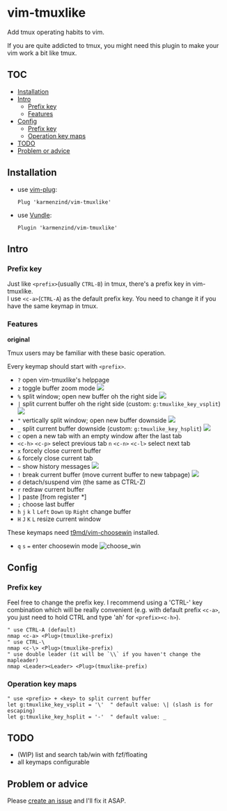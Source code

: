 # vim-tmuxlike

Add tmux operating habits to vim.

If you are quite addicted to tmux, you might need this plugin to make your vim work a bit like tmux.

## TOC

<!-- vim-markdown-toc GFM -->

* [Installation](#installation)
* [Intro](#intro)
    * [Prefix key](#prefix-key)
    * [Features](#features)
* [Config](#config)
    * [Prefix key](#prefix-key-1)
    * [Operation key maps](#operation-key-maps)
* [TODO](#todo)
* [Problem or advice](#problem-or-advice)

<!-- vim-markdown-toc -->

## Installation

- use [vim-plug](https://github.com/junegunn/vim-plug):
    ```
    Plug 'karmenzind/vim-tmuxlike'
    ```
- use [Vundle](https://github.com/VundleVim/Vundle.vim):
    ```
    Plugin 'karmenzind/vim-tmuxlike'
    ```

## Intro

### Prefix key

Just like `<prefix>`(usually `CTRL-B`) in tmux, there's a prefix key in vim-tmuxlike.<br>
I use `<c-a>`(`CTRL-A`) as the default prefix key. You need to change it if you have the same keymap in tmux.

### Features

**original**

Tmux users may be familiar with these basic operation.

Every keymap should start with `<prefix>`.

-   `?`   open vim-tmuxlike's helppage
-   `z`   toggle buffer zoom mode
    ![](https://raw.githubusercontent.com/Karmenzind/i/master/vim-tmuxlike/toggle_zoom.gif)
-   `%`   split window; open new buffer oh the right side
    ![](https://raw.githubusercontent.com/Karmenzind/i/master/vim-tmuxlike/vsplit_new.gif)
-   `|`   split current buffer oh the right side (custom: `g:tmuxlike_key_vsplit`)
    ![](https://raw.githubusercontent.com/Karmenzind/i/master/vim-tmuxlike/vsplit_cur.gif)
-   `"`   vertically split window; open new buffer downside
    ![](https://raw.githubusercontent.com/Karmenzind/i/master/vim-tmuxlike/split_new.gif)
-   `_`   split current buffer downside (custom: `g:tmuxlike_key_hsplit`)
    ![](https://raw.githubusercontent.com/Karmenzind/i/master/vim-tmuxlike/split_cur.gif)
-   `c`   open a new tab with an empty window after the last tab
-   `<c-h>` `<c-p>`  select previous tab
    `n` `<c-n>` `<c-l>`  select next tab
-   `x`   forcely close current buffer
-   `&`   forcely close current tab
-   `~`   show history messages
    ![](https://raw.githubusercontent.com/Karmenzind/i/master/vim-tmuxlike/hist_msg.gif)
-   `!`   break current buffer (move current buffer to new tabpage)
    ![](https://raw.githubusercontent.com/Karmenzind/i/master/vim-tmuxlike/break_cur.gif)
-   `d`   detach/suspend vim (the same as CTRL-Z)
-   `r`   redraw current buffer
-   `]`   paste [from register *]
-   `;`   choose last buffer
-   `h` `j` `k` `l` `Left` `Down` `Up` `Right`  change buffer
-   `H` `J` `K` `L`  resize current window

These keymaps need [t9md/vim-choosewin](https://github.com/t9md/vim-choosewin) installed.
-   `q` `s` `=`  enter choosewin mode
    ![choose_win](https://raw.githubusercontent.com/Karmenzind/i/master/vim-tmuxlike/choose_win.gif)

## Config

### Prefix key

Feel free to change the prefix key.
I recommend using a 'CTRL-' key combination which will be really convenient (e.g. with default prefix `<c-a>`, you just need to hold CTRL and type 'ah' for `<prefix><c-h>`).

```vim
" use CTRL-A (default)
nmap <c-a> <Plug>(tmuxlike-prefix)
" use CTRL-\
nmap <c-\> <Plug>(tmuxlike-prefix)
" use double leader (it will be `\\` if you haven't change the mapleader)
nmap <Leader><Leader> <Plug>(tmuxlike-prefix)
```

### Operation key maps

```vim
" use <prefix> + <key> to split current buffer
let g:tmuxlike_key_vsplit = '\'  " default value: \| (slash is for escaping)
let g:tmuxlike_key_hsplit = '-'  " default value: _
```


## TODO

- (WIP) list and search tab/win with fzf/floating
- all keymaps configurable

## Problem or advice

Please [create an issue](https://github.com/Karmenzind/vim-tmuxlike/issues/new) and I'll fix it ASAP.
